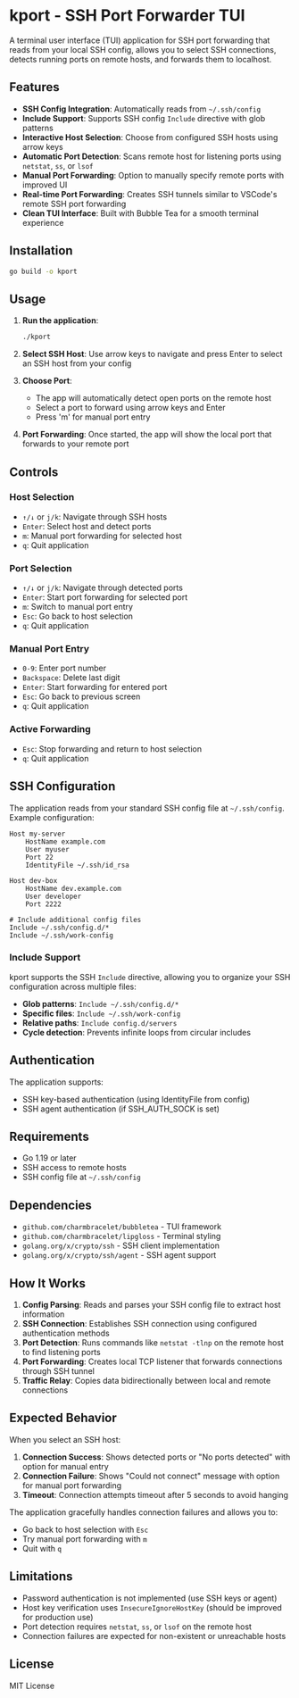 # kport - SSH Port Forwarder TUI

A terminal user interface (TUI) application for SSH port forwarding that reads from your local SSH config, allows you to select SSH connections, detects running ports on remote hosts, and forwards them to localhost.

## Features

- **SSH Config Integration**: Automatically reads from `~/.ssh/config`
- **Include Support**: Supports SSH config `Include` directive with glob patterns
- **Interactive Host Selection**: Choose from configured SSH hosts using arrow keys
- **Automatic Port Detection**: Scans remote host for listening ports using `netstat`, `ss`, or `lsof`
- **Manual Port Forwarding**: Option to manually specify remote ports with improved UI
- **Real-time Port Forwarding**: Creates SSH tunnels similar to VSCode's remote SSH port forwarding
- **Clean TUI Interface**: Built with Bubble Tea for a smooth terminal experience

## Installation

```bash
go build -o kport
```

## Usage

1. **Run the application**:
   ```bash
   ./kport
   ```

2. **Select SSH Host**: Use arrow keys to navigate and press Enter to select an SSH host from your config

3. **Choose Port**: 
   - The app will automatically detect open ports on the remote host
   - Select a port to forward using arrow keys and Enter
   - Press 'm' for manual port entry

4. **Port Forwarding**: Once started, the app will show the local port that forwards to your remote port

## Controls

### Host Selection
- `↑/↓` or `j/k`: Navigate through SSH hosts
- `Enter`: Select host and detect ports
- `m`: Manual port forwarding for selected host
- `q`: Quit application

### Port Selection
- `↑/↓` or `j/k`: Navigate through detected ports
- `Enter`: Start port forwarding for selected port
- `m`: Switch to manual port entry
- `Esc`: Go back to host selection
- `q`: Quit application

### Manual Port Entry
- `0-9`: Enter port number
- `Backspace`: Delete last digit
- `Enter`: Start forwarding for entered port
- `Esc`: Go back to previous screen
- `q`: Quit application

### Active Forwarding
- `Esc`: Stop forwarding and return to host selection
- `q`: Quit application

## SSH Configuration

The application reads from your standard SSH config file at `~/.ssh/config`. Example configuration:

```
Host my-server
    HostName example.com
    User myuser
    Port 22
    IdentityFile ~/.ssh/id_rsa

Host dev-box
    HostName dev.example.com
    User developer
    Port 2222

# Include additional config files
Include ~/.ssh/config.d/*
Include ~/.ssh/work-config
```

### Include Support

kport supports the SSH `Include` directive, allowing you to organize your SSH configuration across multiple files:

- **Glob patterns**: `Include ~/.ssh/config.d/*`
- **Specific files**: `Include ~/.ssh/work-config`
- **Relative paths**: `Include config.d/servers`
- **Cycle detection**: Prevents infinite loops from circular includes

## Authentication

The application supports:
- SSH key-based authentication (using IdentityFile from config)
- SSH agent authentication (if SSH_AUTH_SOCK is set)

## Requirements

- Go 1.19 or later
- SSH access to remote hosts
- SSH config file at `~/.ssh/config`

## Dependencies

- `github.com/charmbracelet/bubbletea` - TUI framework
- `github.com/charmbracelet/lipgloss` - Terminal styling
- `golang.org/x/crypto/ssh` - SSH client implementation
- `golang.org/x/crypto/ssh/agent` - SSH agent support

## How It Works

1. **Config Parsing**: Reads and parses your SSH config file to extract host information
2. **SSH Connection**: Establishes SSH connection using configured authentication methods
3. **Port Detection**: Runs commands like `netstat -tlnp` on the remote host to find listening ports
4. **Port Forwarding**: Creates local TCP listener that forwards connections through SSH tunnel
5. **Traffic Relay**: Copies data bidirectionally between local and remote connections

## Expected Behavior

When you select an SSH host:

1. **Connection Success**: Shows detected ports or "No ports detected" with option for manual entry
2. **Connection Failure**: Shows "Could not connect" message with option for manual port forwarding
3. **Timeout**: Connection attempts timeout after 5 seconds to avoid hanging

The application gracefully handles connection failures and allows you to:
- Go back to host selection with `Esc`
- Try manual port forwarding with `m`
- Quit with `q`

## Limitations

- Password authentication is not implemented (use SSH keys or agent)
- Host key verification uses `InsecureIgnoreHostKey` (should be improved for production use)
- Port detection requires `netstat`, `ss`, or `lsof` on the remote host
- Connection failures are expected for non-existent or unreachable hosts

## License

MIT License